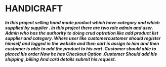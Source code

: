 # HANDICRAFT

#### *In this project selling hand made product which have category and which supplied by supplier . In this project there are two role admin and user. Admin who has the authority to doing crud optration like add product list supplier and category. Where user like customercustomer should register himself and logged in the website and then cart is assign to him and then customer is able to add the product to his cart .Customer should able to placed his order Now he has Checkout Option .Customer Should add his shipping ,billing And card details submit his request.*
